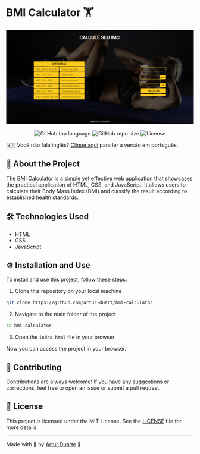 # BMI Calculator 🏋

![Banner](./img/banner.png)

<p align="center">
  <img alt="GitHub top language" src="https://img.shields.io/github/languages/top/artur-duart/bmi-calculator">
  <img alt="GitHub repo size" src="https://img.shields.io/github/repo-size/artur-duart/bmi-calculator">
  <img alt="License" src="https://img.shields.io/badge/license-MIT-%2304D361">
</p>

🇧🇷 Você não fala inglês? [Clique aqui](README.pt.md) para ler a versão em português.

## 🚀 About the Project

The BMI Calculator is a simple yet effective web application that showcases the practical application of HTML, CSS, and JavaScript. It allows users to calculate their Body Mass Index (BMI) and classify the result according to established health standards.

## 🛠️ Technologies Used

- HTML
- CSS
- JavaScript

## ⚙️ Installation and Use

To install and use this project, follow these steps:

1. Clone this repository on your local machine
```bash
git clone https://github.com/artur-duart/bmi-calculator
```
2. Navigate to the main folder of the project
```bash
cd bmi-calculator
```
3. Open the `index.html` file in your browser

Now you can access the project in your browser.

## 🤝 Contributing

Contributions are always welcome! If you have any suggestions or corrections, feel free to open an issue or submit a pull request.

## 📝 License

This project is licensed under the MIT License. See the [LICENSE](LICENSE) file for more details.

---

Made with 💜 by <a href="https://www.linkedin.com/in/artur-duart/">Artur Duarte</a> :wave:
